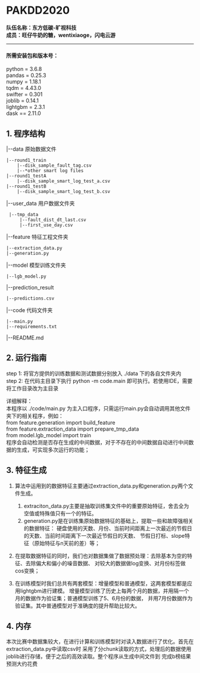# PAKDD2020
**队伍名称：东方低碳-旷视科技**  
**成员：旺仔牛奶的糖，wentixiaoge，闪电云游**

---

#### 所需安装包和版本号：
python = 3.6.8  
pandas = 0.25.3  
numpy = 1.18.1  
tqdm = 4.43.0  
swifter = 0.301  
joblib = 0.14.1  
lightgbm  = 2.3.1  
dask == 2.11.0  

## 1. 程序结构
|--data   原始数据文件  

    |--round1_train  
        |--disk_sample_fault_tag.csv
        |--*other smart log files
    |--round1_testA
        |--disk_sample_smart_log_test_a.csv
    |--round1_testB
        |--disk_sample_smart_log_test_b.csv
|--user_data 用户数据文件夹

     |--tmp_data
         |--fault_dist_dt_last.csv
         |--first_use_day.csv
|--feature  特征工程文件夹

    |--extraction_data.py
    |--generation.py
|--model  模型训练文件夹

    |--lgb_model.py
|--prediction_result

    |--predictions.csv
|--code  代码文件夹

    |--main.py
    |--requirements.txt    
|--README.md

## 2. 运行指南
step 1: 将官方提供的训练数据和测试数据分别放入 ./data 下的各自文件夹内  
step 2: 在代码主目录下执行 python -m code.main 即可执行。若使用IDE，需要将工作目录改为主目录  

详细解释：  
本程序以 ./code/main.py 为主入口程序，只需运行main.py会自动调用其他文件夹下的相关程序，例如：  
from feature.generation import build_feature  
from feature.extraction_data import prepare_tmp_data  
from model.lgb_model import train  
程序会自动检测是否存在生成的中间数据，对于不存在的中间数据自动进行中间数据的生成，可实现多次运行的功能；

## 3. 特征生成
1. 算法中运用到的数据特征主要通过extraction_data.py和generation.py两个文件生成。  
    1. extraciton_data.py主要是抽取训练集文件中的重要原始特征，舍去全为空值或特殊值只有一个的特征。  
    2. generation.py是在训练集原始数据特征的基础上，提取一些和故障强相关的数据特征：
硬盘使用的天数、月份、当前时间距离上一次最近的节假日的天数、当前时间距离下一次最近节假日的天数、
节假日打标、slope特征（原始特征与n天前的差）等；

2. 在提取数据特征的同时，我们也对数据集做了数据预处理：去除基本为空的特征、去除偏大和偏小的噪音数据、
对较大的数据做log变换、对月份标签做cos变换；

3. 在训练模型时我们总共有两套模型：增量模型和普通模型，这两套模型都是应用lightgbm进行建模。
增量模型训练了历史上每两个月的数据，并用隔一个月的数据作为验证集；普通模型训练了5、6月份的数据，
并用7月份数据作为验证集。其中普通模型对于准确度的提升帮助比较大。

## 4. 内存
本次比赛中数据集较大，在进行计算和训练模型时对读入数据进行了优化。首先在extraction_data.py中读取csv时
采用了分chunk读取的方式，处理后的数据使用joblib进行存储，便于之后的高效读取。整个程序从生成中间文件到
完成b榜结果预测大约花费
